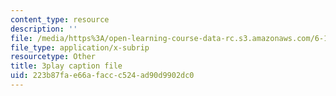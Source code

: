 ```yaml
---
content_type: resource
description: ''
file: /media/https%3A/open-learning-course-data-rc.s3.amazonaws.com/6-189-multicore-programming-primer-january-iap-2007/223b87fae66afaccc524ad90d9902dc0_e2WwaVi6VwA.srt
file_type: application/x-subrip
resourcetype: Other
title: 3play caption file
uid: 223b87fa-e66a-facc-c524-ad90d9902dc0
---
```

